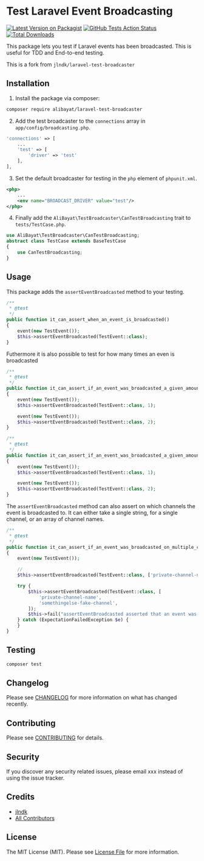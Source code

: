 # Test Laravel Event Broadcasting

[![Latest Version on Packagist](https://img.shields.io/packagist/v/jlndk/laravel-test-broadcaster.svg?style=flat-square)](https://packagist.org/packages/jlndk/laravel-test-broadcaster)
[![GitHub Tests Action Status](https://img.shields.io/github/workflow/status/jlndk/laravel-test-broadcaster/run-tests?label=tests)](https://github.com/jlndk/laravel-test-broadcaster/actions?query=workflow%3Arun-tests+branch%3Amaster)
[![Total Downloads](https://img.shields.io/packagist/dt/jlndk/laravel-test-broadcaster.svg?style=flat-square)](https://packagist.org/packages/jlndk/laravel-test-broadcaster)

This package lets you test if Laravel events has been broadcasted. This is useful for TDD and End-to-end testing.

This is a fork from `jlndk/laravel-test-broadcaster`

## Installation

1. Install the package via composer:

```bash
composer require alibayat/laravel-test-broadcaster
```

2. Add the test broadcaster to the `connections` array in `app/config/broadcasting.php`.
```php
'connections' => [
    ...
    'test' => [
        'driver' => 'test'
    ],
],

```

3. Set the default broadcaster for testing in the `php` element of `phpunit.xml`.
```xml
<php>
    ...
    <env name="BROADCAST_DRIVER" value="test"/>
</php>
```

4. Finally add the `AliBayat\TestBroadcaster\CanTestBroadcasting` trait to `tests/TestCase.php`.
```php
use AliBayat\TestBroadcaster\CanTestBroadcasting;
abstract class TestCase extends BaseTestCase
{
    use CanTestBroadcasting;
}
```

## Usage
This package adds the `assertEventBroadcasted` method to your testing.
``` php
/**
 * @test
 */
public function it_can_assert_when_an_event_is_broadcasted()
{
    event(new TestEvent());
    $this->assertEventBroadcasted(TestEvent::class);
}
```

Futhermore it is also possible to test for how many times an even is broadcasted
```php
/**
 * @test
 */
public function it_can_assert_if_an_event_was_broadcasted_a_given_amount_of_times()
{
    event(new TestEvent());
    $this->assertEventBroadcasted(TestEvent::class, 1);

    event(new TestEvent());
    $this->assertEventBroadcasted(TestEvent::class, 2);
}
```

```php
/**
 * @test
 */
public function it_can_assert_if_an_event_was_broadcasted_a_given_amount_of_times()
{
    event(new TestEvent());
    $this->assertEventBroadcasted(TestEvent::class, 1);

    event(new TestEvent());
    $this->assertEventBroadcasted(TestEvent::class, 2);
}
```

The `assertEventBroadcasted` method can also assert on which channels the event is broadcasted to.
It can either take a single string, for a single channel, or an array of channel names.
```php
/**
 * @test
 */
public function it_can_assert_if_an_event_was_broadcasted_on_multiple_channels()
{
    event(new TestEvent());

    // 
    $this->assertEventBroadcasted(TestEvent::class, ['private-channel-name', 'private-another-channel-name']);

    try {
        $this->assertEventBroadcasted(TestEvent::class, [
            'private-channel-name',
            'somethingelse-fake-channel',
        ]);
        $this->fail("assertEventBroadcasted asserted that an event was broadcasted on given channels when it wasn't");
    } catch (ExpectationFailedException $e) {
    }
}
```

## Testing

``` bash
composer test
```

## Changelog

Please see [CHANGELOG](CHANGELOG.md) for more information on what has changed recently.

## Contributing

Please see [CONTRIBUTING](CONTRIBUTING.md) for details.

## Security

If you discover any security related issues, please email xxx instead of using the issue tracker.

## Credits

- [jlndk](https://github.com/jlndk)
- [All Contributors](../../contributors)

## License

The MIT License (MIT). Please see [License File](LICENSE.md) for more information.
